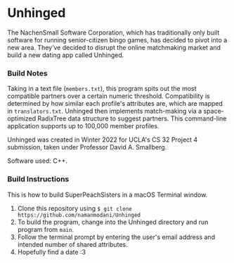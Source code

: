 # Unhinged

The NachenSmall Software Corporation, which has traditionally only built software for running senior-citizen bingo games, has decided to pivot into a new area. They’ve decided to disrupt the online matchmaking market and build a new dating app called Unhinged.

### Build Notes

Taking in a text file (`members.txt`), this program spits out the most compatible partners over a certain numeric threshold. Compatibility is determined by how similar each profile's attributes are, which are mapped in `translators.txt`. Unhinged then implements match-making via a space-optimized RadixTree data structure to suggest partners. This command-line application supports up to 100,000 member profiles.

Unhinged was created in Winter 2022 for UCLA's CS 32 Project 4 submission, taken under Professor David A. Smallberg.

Software used: C++.

### Build Instructions

This is how to build SuperPeachSisters in a macOS Terminal window.

1. Clone this repository using `$ git clone https://github.com/namanmodani/Unhinged`
2. To build the program, change into the Unhinged directory and run program from `main`.
3. Follow the terminal prompt by entering the user's email address and intended number of shared attributes.
4. Hopefully find a date :3
